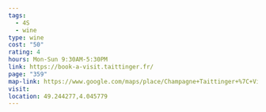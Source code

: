 ```yaml
---
tags:
  - 4S
  - wine
type: wine
cost: "50"
rating: 4
hours: Mon-Sun 9:30AM-5:30PM
link: https://book-a-visit.taittinger.fr/
page: "359"
map-link: https://www.google.com/maps/place/Champagne+Taittinger+%7C+Visites+des+caves+de+champagne+Reims/@49.2443692,4.0409276,17z/data=!3m1!4b1!4m6!3m5!1s0x47e9744808c19d6b:0x1c5b12972512e332!8m2!3d49.2443658!4d4.0457985!16s%2Fg%2F1tdfbfhx?entry=ttu&g_ep=EgoyMDI0MDkxOC4xIKXMDSoASAFQAw%3D%3D
visit: 
location: 49.244277,4.045779
---
```

